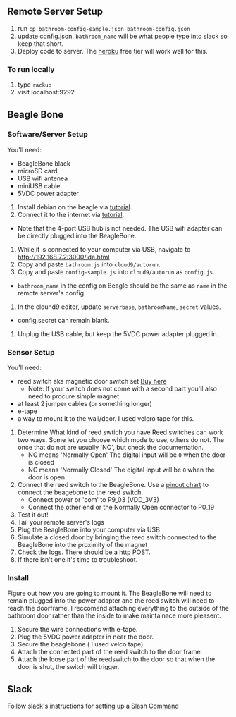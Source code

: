 ## Remote Server Setup
1. run `cp bathroom-config-sample.json bathroom-config.json`
1. update config.json. `bathroom_name` will be what people type into slack so keep that short.
1. Deploy code to server. The [heroku](http://heroku.com) free tier will work well for this.

### To run locally
1. type `rackup`
1. visit localhost:9292

## Beagle Bone

### Software/Server Setup
You'll need:
* BeagleBone black
* microSD card
* USB wifi antenea
* miniUSB cable
* 5VDC power adapter
1. Install debian on the beagle via [tutorial](http://beagleboard.org/getting-started).
1. Connect it to the internet via [tutorial](http://makezine.com/projects/easily-configure-wi-fi-for-the-beaglebone-black/).
  * Note that the 4-port USB hub is not needed. The USB wifi adapter can be directly plugged into the BeagleBone.
1. While it is connected to your computer via USB, navigate to http://192.168.7.2:3000/ide.html
1. Copy and paste `bathroom.js` into `cloud9/autorun`.
1. Copy and paste `config-sample.js` into `cloud9/autorun` as `config.js`.
  * `bathroom_name` in the config on Beagle should be the same as `name` in the remote server's config
1. In the clound9 editor, update `serverbase`, `bathroomName`, `secret` values.
  * config.secret can remain blank.
1. Unplug the USB cable, but keep the 5VDC power adapter plugged in.

### Sensor Setup
You'll need:
* reed switch aka magnetic door switch set [Buy here](https://www.sparkfun.com/products/13247)
  * Note: If your switch does not come with a second part you'll also need to procure simple magnet.
* at least 2 jumper cables (or something longer)
* e-tape
* a way to mount it to the wall/door. I used velcro tape for this.

1. Determine What kind of reed swtich you have
  Reed switches can work two ways. Some let you choose which mode to use, others do not. The once that do not are usually 'NO', but check the documentation.
    * NO means 'Normally Open' The digital input will be `0` when the door is closed
    * NC means 'Normally Closed' The digital input will be `0` when the door is open
1. Connect the reed switch to the BeagleBone.
  Use a [pinout chart](http://www.element14.com/community/servlet/JiveServlet/showImage/38-17874-209857/bbb-pinout.jpg) to connect the beagebone to the reed switch.
    * Connect power or 'com' to P9_03 (VDD_3V3)
    * Connect the other end or the Normally Open connector to P0_19
1. Test it out! 
  1. Tail your remote server's logs
  1. Plug the BeagleBone into your computer via USB
  1. Simulate a closed door by bringing the reed switch connected to the BeagleBone into the proximity of the magnet
  1. Check the logs. There should be a http POST.
  1. If there isn't one it's time to troubleshoot. 

### Install
Figure out how you are going to mount it. The BeagleBone will need to remain plugged into the power adapter and the reed switch will need to reach the doorframe. I reccomend attaching everything to the outside of the bathroom door rather than the inside to make maintainace more pleasent.
1. Secure the wire connections with e-tape.
1. Plug the 5VDC power adapter in near the door. 
1. Secure the beaglebone ( I used velco tape)
1. Attach the connected part of the reed switch to the door frame.
1. Attach the loose part of the reedswitch to the door so that when the door is shut, the switch will trigger.

## Slack
Follow slack's instructions for setting up a [Slash Command](https://my.slack.com/services/new/slash-commands)

